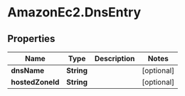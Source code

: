 # AmazonEc2.DnsEntry

## Properties

Name | Type | Description | Notes
------------ | ------------- | ------------- | -------------
**dnsName** | **String** |  | [optional] 
**hostedZoneId** | **String** |  | [optional] 


